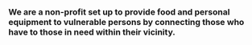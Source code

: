 ### We are a non-profit set up to provide food and personal equipment to vulnerable persons by connecting those who have to those in need within their vicinity.
